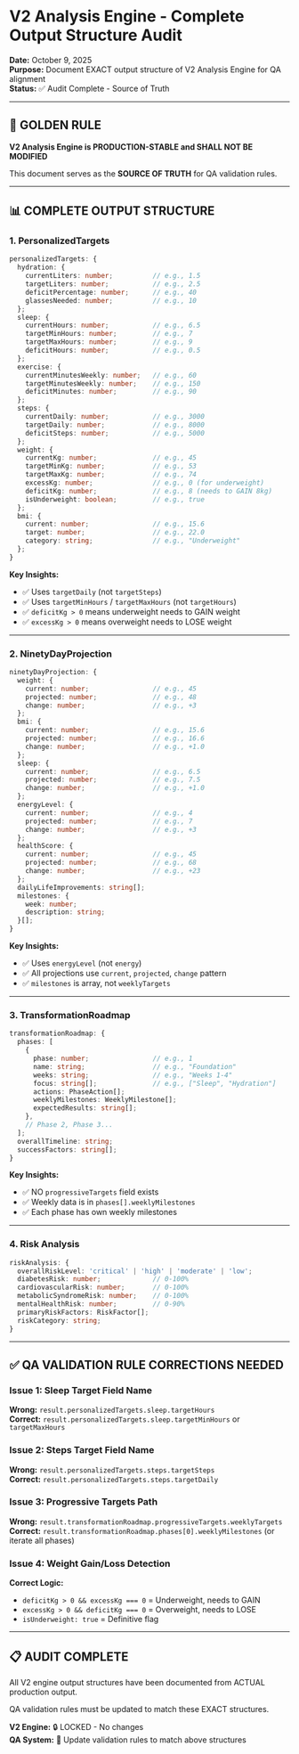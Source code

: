 # V2 Analysis Engine - Complete Output Structure Audit

**Date:** October 9, 2025  
**Purpose:** Document EXACT output structure of V2 Analysis Engine for QA alignment  
**Status:** ✅ Audit Complete - Source of Truth

---

## 🎯 GOLDEN RULE

**V2 Analysis Engine is PRODUCTION-STABLE and SHALL NOT BE MODIFIED**

This document serves as the **SOURCE OF TRUTH** for QA validation rules.

---

## 📊 COMPLETE OUTPUT STRUCTURE

### 1. PersonalizedTargets

```typescript
personalizedTargets: {
  hydration: {
    currentLiters: number;          // e.g., 1.5
    targetLiters: number;           // e.g., 2.5
    deficitPercentage: number;      // e.g., 40
    glassesNeeded: number;          // e.g., 10
  };
  sleep: {
    currentHours: number;           // e.g., 6.5
    targetMinHours: number;         // e.g., 7
    targetMaxHours: number;         // e.g., 9
    deficitHours: number;           // e.g., 0.5
  };
  exercise: {
    currentMinutesWeekly: number;   // e.g., 60
    targetMinutesWeekly: number;    // e.g., 150
    deficitMinutes: number;         // e.g., 90
  };
  steps: {
    currentDaily: number;           // e.g., 3000
    targetDaily: number;            // e.g., 8000
    deficitSteps: number;           // e.g., 5000
  };
  weight: {
    currentKg: number;              // e.g., 45
    targetMinKg: number;            // e.g., 53
    targetMaxKg: number;            // e.g., 74
    excessKg: number;               // e.g., 0 (for underweight)
    deficitKg: number;              // e.g., 8 (needs to GAIN 8kg)
    isUnderweight: boolean;         // e.g., true
  };
  bmi: {
    current: number;                // e.g., 15.6
    target: number;                 // e.g., 22.0
    category: string;               // e.g., "Underweight"
  };
}
```

**Key Insights:**
- ✅ Uses `targetDaily` (not `targetSteps`)
- ✅ Uses `targetMinHours` / `targetMaxHours` (not `targetHours`)
- ✅ `deficitKg > 0` means underweight needs to GAIN weight
- ✅ `excessKg > 0` means overweight needs to LOSE weight

---

### 2. NinetyDayProjection

```typescript
ninetyDayProjection: {
  weight: {
    current: number;                // e.g., 45
    projected: number;              // e.g., 48
    change: number;                 // e.g., +3
  };
  bmi: {
    current: number;                // e.g., 15.6
    projected: number;              // e.g., 16.6
    change: number;                 // e.g., +1.0
  };
  sleep: {
    current: number;                // e.g., 6.5
    projected: number;              // e.g., 7.5
    change: number;                 // e.g., +1.0
  };
  energyLevel: {
    current: number;                // e.g., 4
    projected: number;              // e.g., 7
    change: number;                 // e.g., +3
  };
  healthScore: {
    current: number;                // e.g., 45
    projected: number;              // e.g., 68
    change: number;                 // e.g., +23
  };
  dailyLifeImprovements: string[];
  milestones: {
    week: number;
    description: string;
  }[];
}
```

**Key Insights:**
- ✅ Uses `energyLevel` (not `energy`)
- ✅ All projections use `current`, `projected`, `change` pattern
- ✅ `milestones` is array, not `weeklyTargets`

---

### 3. TransformationRoadmap

```typescript
transformationRoadmap: {
  phases: [
    {
      phase: number;                // e.g., 1
      name: string;                 // e.g., "Foundation"
      weeks: string;                // e.g., "Weeks 1-4"
      focus: string[];              // e.g., ["Sleep", "Hydration"]
      actions: PhaseAction[];
      weeklyMilestones: WeeklyMilestone[];
      expectedResults: string[];
    },
    // Phase 2, Phase 3...
  ];
  overallTimeline: string;
  successFactors: string[];
}
```

**Key Insights:**
- ✅ NO `progressiveTargets` field exists
- ✅ Weekly data is in `phases[].weeklyMilestones`
- ✅ Each phase has own weekly milestones

---

### 4. Risk Analysis

```typescript
riskAnalysis: {
  overallRiskLevel: 'critical' | 'high' | 'moderate' | 'low';
  diabetesRisk: number;             // 0-100%
  cardiovascularRisk: number;       // 0-100%
  metabolicSyndromeRisk: number;    // 0-100%
  mentalHealthRisk: number;         // 0-90%
  primaryRiskFactors: RiskFactor[];
  riskCategory: string;
}
```

---

## ✅ QA VALIDATION RULE CORRECTIONS NEEDED

### Issue 1: Sleep Target Field Name
**Wrong:** `result.personalizedTargets.sleep.targetHours`  
**Correct:** `result.personalizedTargets.sleep.targetMinHours` or `targetMaxHours`

### Issue 2: Steps Target Field Name
**Wrong:** `result.personalizedTargets.steps.targetSteps`  
**Correct:** `result.personalizedTargets.steps.targetDaily`

### Issue 3: Progressive Targets Path
**Wrong:** `result.transformationRoadmap.progressiveTargets.weeklyTargets`  
**Correct:** `result.transformationRoadmap.phases[0].weeklyMilestones` (or iterate all phases)

### Issue 4: Weight Gain/Loss Detection
**Correct Logic:**
- `deficitKg > 0 && excessKg === 0` = Underweight, needs to GAIN
- `excessKg > 0 && deficitKg === 0` = Overweight, needs to LOSE
- `isUnderweight: true` = Definitive flag

---

## 📋 AUDIT COMPLETE

All V2 engine output structures have been documented from ACTUAL production output.

QA validation rules must be updated to match these EXACT structures.

**V2 Engine:** 🔒 LOCKED - No changes  
**QA System:** 🔧 Update validation rules to match above structures

